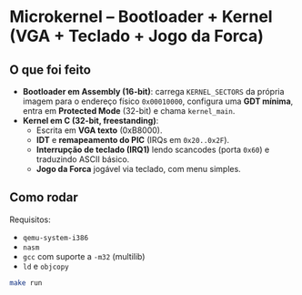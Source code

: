 # Microkernel – Bootloader + Kernel (VGA + Teclado + Jogo da Forca)

## O que foi feito

- **Bootloader em Assembly (16-bit)**: carrega `KERNEL_SECTORS` da própria imagem para o endereço físico `0x00010000`, configura uma **GDT mínima**, entra em **Protected Mode** (32-bit) e chama `kernel_main`.
- **Kernel em C (32-bit, freestanding)**:
  - Escrita em **VGA texto** (0xB8000).
  - **IDT** e **remapeamento do PIC** (IRQs em `0x20..0x2F`).
  - **Interrupção de teclado (IRQ1)** lendo scancodes (porta `0x60`) e traduzindo ASCII básico.
  - **Jogo da Forca** jogável via teclado, com menu simples.

## Como rodar

Requisitos:
- `qemu-system-i386`
- `nasm`
- `gcc` com suporte a `-m32` (multilib)
- `ld` e `objcopy`

```bash
make run

